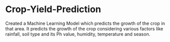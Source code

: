 # Crop-Yield-Prediction
Created a Machine Learning Model which predicts the growth of the crop in that area.
It predicts the growth of the crop considering various factors like rainfall, soil type and its Ph value, humidity, temperature and season.

